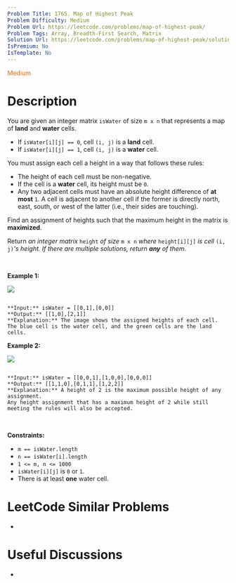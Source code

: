 ```yaml
---
Problem Title: 1765. Map of Highest Peak
Problem Difficulty: Medium
Problem Url: https://leetcode.com/problems/map-of-highest-peak/
Problem Tags: Array, Breadth-First Search, Matrix
Solution Url: https://leetcode.com/problems/map-of-highest-peak/solution/
IsPremium: No
IsTemplate: No
---
```


<span style="color: rgb(239, 108, 0);">Medium</span>

# Description

You are given an integer matrix `isWater` of size `m x n` that represents a map of **land** and **water** cells.


* If `isWater[i][j] == 0`, cell `(i, j)` is a **land** cell.
* If `isWater[i][j] == 1`, cell `(i, j)` is a **water** cell.


You must assign each cell a height in a way that follows these rules:


* The height of each cell must be non-negative.
* If the cell is a **water** cell, its height must be `0`.
* Any two adjacent cells must have an absolute height difference of **at most** `1`. A cell is adjacent to another cell if the former is directly north, east, south, or west of the latter (i.e., their sides are touching).


Find an assignment of heights such that the maximum height in the matrix is **maximized**.


Return *an integer matrix* `height` *of size* `m x n` *where* `height[i][j]` *is cell* `(i, j)`*'s height. If there are multiple solutions, return **any** of them*.


 


**Example 1:**


**![](https://assets.leetcode.com/uploads/2021/01/10/screenshot-2021-01-11-at-82045-am.png)**



```

**Input:** isWater = [[0,1],[0,0]]
**Output:** [[1,0],[2,1]]
**Explanation:** The image shows the assigned heights of each cell.
The blue cell is the water cell, and the green cells are the land cells.

```

**Example 2:**


**![](https://assets.leetcode.com/uploads/2021/01/10/screenshot-2021-01-11-at-82050-am.png)**



```

**Input:** isWater = [[0,0,1],[1,0,0],[0,0,0]]
**Output:** [[1,1,0],[0,1,1],[1,2,2]]
**Explanation:** A height of 2 is the maximum possible height of any assignment.
Any height assignment that has a maximum height of 2 while still meeting the rules will also be accepted.

```

 


**Constraints:**


* `m == isWater.length`
* `n == isWater[i].length`
* `1 <= m, n <= 1000`
* `isWater[i][j]` is `0` or `1`.
* There is at least **one** water cell.




# LeetCode Similar Problems

- []()

# Useful Discussions

- []()
